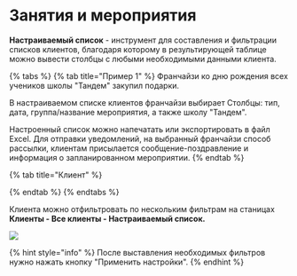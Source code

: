# Занятия и мероприятия

**Настраиваемый список** - инструмент для составления и фильтрации списков клиентов, благодаря которому в результирующей таблице можно вывести столбцы с любыми необходимыми данными клиента.&#x20;

{% tabs %}
{% tab title="Пример 1" %}
Франчайзи ко дню рождения всех учеников школы "Тандем" закупил подарки.&#x20;

В настраиваемом списке клиентов франчайзи выбирает Столбцы: тип, дата, группа/название мероприятия, а также школу "Тандем".

Настроенный список можно напечатать или экспортировать в файл Excel. Для отправки уведомлений, на выбранный франчайзи способ рассылки, клиентам присылается сообщение-поздравление и информация о запланированном мероприятии.
{% endtab %}

{% tab title="Клиент" %}

{% endtab %}
{% endtabs %}

Клиента можно отфильтровать по нескольким фильтрам на станицах **Клиенты - Все клиенты - Настраиваемый список.**

![](../../.gitbook/assets/Screenshot\_297.png)

{% hint style="info" %}
После выставления необходимых фильтров нужно нажать кнопку "Применить настройки".
{% endhint %}

